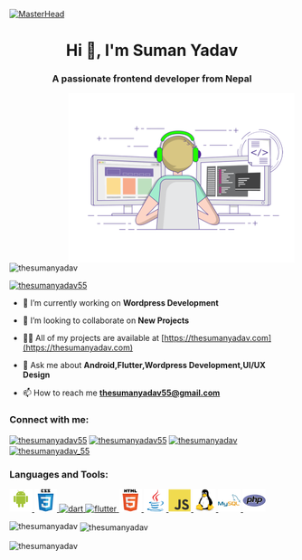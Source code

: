 [![MasterHead](https://firebasestorage.googleapis.com/v0/b/flexi-coding.appspot.com/o/dempgi7-520f8d5f-63d4-4453-8822-dbc149ae27f8.gif?alt=media&token=91c0c7b2-93c3-4029-b011-1a8703c5730d)](https://thesumanyadav.com)
<h1 align="center">Hi 👋, I'm Suman Yadav</h1>
<h3 align="center">A passionate frontend developer from Nepal</h3>
<img align="right" alt="Coding" width="400" src="https://raw.githubusercontent.com/devSouvik/devSouvik/master/gif3.gif">

<p align="left"> <img src="https://komarev.com/ghpvc/?username=thesumanyadav&label=Profile%20views&color=0e75b6&style=flat" alt="thesumanyadav" /> </p>

<p align="left"> <a href="https://twitter.com/thesumanyadav55" target="blank"><img src="https://img.shields.io/twitter/follow/thesumanyadav55?logo=twitter&style=for-the-badge" alt="thesumanyadav55" /></a> </p>

- 🔭 I’m currently working on **Wordpress Development**

- 👯 I’m looking to collaborate on **New Projects**

- 👨‍💻 All of my projects are available at [https://thesumanyadav.com](https://thesumanyadav.com)

- 💬 Ask me about **Android,Flutter,Wordpress Development,UI/UX Design**

- 📫 How to reach me **thesumanyadav55@gmail.com**

<h3 align="left">Connect with me:</h3>
<p align="left">
<a href="https://twitter.com/thesumanyadav55" target="blank"><img align="center" src="https://raw.githubusercontent.com/rahuldkjain/github-profile-readme-generator/master/src/images/icons/Social/twitter.svg" alt="thesumanyadav55" height="30" width="40" /></a>
<a href="https://linkedin.com/in/thesumanyadav55" target="blank"><img align="center" src="https://raw.githubusercontent.com/rahuldkjain/github-profile-readme-generator/master/src/images/icons/Social/linked-in-alt.svg" alt="thesumanyadav55" height="30" width="40" /></a>
<a href="https://fb.com/thesumanyadav" target="blank"><img align="center" src="https://raw.githubusercontent.com/rahuldkjain/github-profile-readme-generator/master/src/images/icons/Social/facebook.svg" alt="thesumanyadav" height="30" width="40" /></a>
<a href="https://instagram.com/thesumanyadav_55" target="blank"><img align="center" src="https://raw.githubusercontent.com/rahuldkjain/github-profile-readme-generator/master/src/images/icons/Social/instagram.svg" alt="thesumanyadav_55" height="30" width="40" /></a>
</p>

<h3 align="left">Languages and Tools:</h3>
<p align="left"> <a href="https://developer.android.com" target="_blank" rel="noreferrer"> <img src="https://raw.githubusercontent.com/devicons/devicon/master/icons/android/android-original-wordmark.svg" alt="android" width="40" height="40"/> </a> <a href="https://www.w3schools.com/css/" target="_blank" rel="noreferrer"> <img src="https://raw.githubusercontent.com/devicons/devicon/master/icons/css3/css3-original-wordmark.svg" alt="css3" width="40" height="40"/> </a> <a href="https://dart.dev" target="_blank" rel="noreferrer"> <img src="https://www.vectorlogo.zone/logos/dartlang/dartlang-icon.svg" alt="dart" width="40" height="40"/> </a> <a href="https://flutter.dev" target="_blank" rel="noreferrer"> <img src="https://www.vectorlogo.zone/logos/flutterio/flutterio-icon.svg" alt="flutter" width="40" height="40"/> </a> <a href="https://www.w3.org/html/" target="_blank" rel="noreferrer"> <img src="https://raw.githubusercontent.com/devicons/devicon/master/icons/html5/html5-original-wordmark.svg" alt="html5" width="40" height="40"/> </a> <a href="https://www.java.com" target="_blank" rel="noreferrer"> <img src="https://raw.githubusercontent.com/devicons/devicon/master/icons/java/java-original.svg" alt="java" width="40" height="40"/> </a> <a href="https://developer.mozilla.org/en-US/docs/Web/JavaScript" target="_blank" rel="noreferrer"> <img src="https://raw.githubusercontent.com/devicons/devicon/master/icons/javascript/javascript-original.svg" alt="javascript" width="40" height="40"/> </a> <a href="https://www.linux.org/" target="_blank" rel="noreferrer"> <img src="https://raw.githubusercontent.com/devicons/devicon/master/icons/linux/linux-original.svg" alt="linux" width="40" height="40"/> </a> <a href="https://www.mysql.com/" target="_blank" rel="noreferrer"> <img src="https://raw.githubusercontent.com/devicons/devicon/master/icons/mysql/mysql-original-wordmark.svg" alt="mysql" width="40" height="40"/> </a> <a href="https://www.php.net" target="_blank" rel="noreferrer"> <img src="https://raw.githubusercontent.com/devicons/devicon/master/icons/php/php-original.svg" alt="php" width="40" height="40"/> </a> </p>

<p><img align="left" src="https://github-readme-stats.vercel.app/api/top-langs?username=thesumanyadav&show_icons=true&locale=en&layout=compact" alt="thesumanyadav" /></p>

<p>&nbsp;<img align="center" src="https://github-readme-stats.vercel.app/api?username=thesumanyadav&show_icons=true&locale=en" alt="thesumanyadav" /></p>

<p><img align="center" src="https://github-readme-streak-stats.herokuapp.com/?user=thesumanyadav&" alt="thesumanyadav" /></p>
